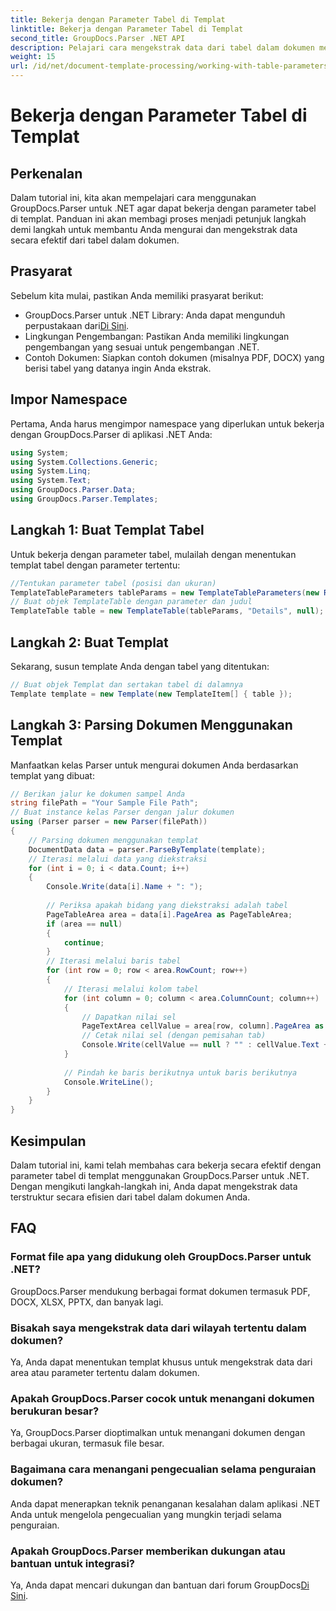 ```yaml
---
title: Bekerja dengan Parameter Tabel di Templat
linktitle: Bekerja dengan Parameter Tabel di Templat
second_title: GroupDocs.Parser .NET API
description: Pelajari cara mengekstrak data dari tabel dalam dokumen menggunakan GroupDocs.Parser untuk .NET. Panduan langkah demi langkah untuk penggunaan parameter tabel.
weight: 15
url: /id/net/document-template-processing/working-with-table-parameters-in-templates/
---
```


# Bekerja dengan Parameter Tabel di Templat

## Perkenalan
Dalam tutorial ini, kita akan mempelajari cara menggunakan GroupDocs.Parser untuk .NET agar dapat bekerja dengan parameter tabel di templat. Panduan ini akan membagi proses menjadi petunjuk langkah demi langkah untuk membantu Anda mengurai dan mengekstrak data secara efektif dari tabel dalam dokumen.
## Prasyarat
Sebelum kita mulai, pastikan Anda memiliki prasyarat berikut:
-  GroupDocs.Parser untuk .NET Library: Anda dapat mengunduh perpustakaan dari[Di Sini](https://releases.groupdocs.com/parser/net/).
- Lingkungan Pengembangan: Pastikan Anda memiliki lingkungan pengembangan yang sesuai untuk pengembangan .NET.
- Contoh Dokumen: Siapkan contoh dokumen (misalnya PDF, DOCX) yang berisi tabel yang datanya ingin Anda ekstrak.

## Impor Namespace
Pertama, Anda harus mengimpor namespace yang diperlukan untuk bekerja dengan GroupDocs.Parser di aplikasi .NET Anda:
```csharp
using System;
using System.Collections.Generic;
using System.Linq;
using System.Text;
using GroupDocs.Parser.Data;
using GroupDocs.Parser.Templates;
```
## Langkah 1: Buat Templat Tabel
Untuk bekerja dengan parameter tabel, mulailah dengan menentukan templat tabel dengan parameter tertentu:
```csharp
//Tentukan parameter tabel (posisi dan ukuran)
TemplateTableParameters tableParams = new TemplateTableParameters(new Rectangle(new Point(35, 320), new Size(530, 55)), null);
// Buat objek TemplateTable dengan parameter dan judul
TemplateTable table = new TemplateTable(tableParams, "Details", null);
```
## Langkah 2: Buat Templat
Sekarang, susun template Anda dengan tabel yang ditentukan:
```csharp
// Buat objek Templat dan sertakan tabel di dalamnya
Template template = new Template(new TemplateItem[] { table });
```
## Langkah 3: Parsing Dokumen Menggunakan Templat
Manfaatkan kelas Parser untuk mengurai dokumen Anda berdasarkan templat yang dibuat:
```csharp
// Berikan jalur ke dokumen sampel Anda
string filePath = "Your Sample File Path";
// Buat instance kelas Parser dengan jalur dokumen
using (Parser parser = new Parser(filePath))
{
    // Parsing dokumen menggunakan templat
    DocumentData data = parser.ParseByTemplate(template);
    // Iterasi melalui data yang diekstraksi
    for (int i = 0; i < data.Count; i++)
    {
        Console.Write(data[i].Name + ": ");
        
        // Periksa apakah bidang yang diekstraksi adalah tabel
        PageTableArea area = data[i].PageArea as PageTableArea;
        if (area == null)
        {
            continue;
        }
        // Iterasi melalui baris tabel
        for (int row = 0; row < area.RowCount; row++)
        {
            // Iterasi melalui kolom tabel
            for (int column = 0; column < area.ColumnCount; column++)
            {
                // Dapatkan nilai sel
                PageTextArea cellValue = area[row, column].PageArea as PageTextArea;
                // Cetak nilai sel (dengan pemisahan tab)
                Console.Write(cellValue == null ? "" : cellValue.Text + "\t");
            }
            
            // Pindah ke baris berikutnya untuk baris berikutnya
            Console.WriteLine();
        }
    }
}
```

## Kesimpulan
Dalam tutorial ini, kami telah membahas cara bekerja secara efektif dengan parameter tabel di templat menggunakan GroupDocs.Parser untuk .NET. Dengan mengikuti langkah-langkah ini, Anda dapat mengekstrak data terstruktur secara efisien dari tabel dalam dokumen Anda.

## FAQ
### Format file apa yang didukung oleh GroupDocs.Parser untuk .NET?
GroupDocs.Parser mendukung berbagai format dokumen termasuk PDF, DOCX, XLSX, PPTX, dan banyak lagi.
### Bisakah saya mengekstrak data dari wilayah tertentu dalam dokumen?
Ya, Anda dapat menentukan templat khusus untuk mengekstrak data dari area atau parameter tertentu dalam dokumen.
### Apakah GroupDocs.Parser cocok untuk menangani dokumen berukuran besar?
Ya, GroupDocs.Parser dioptimalkan untuk menangani dokumen dengan berbagai ukuran, termasuk file besar.
### Bagaimana cara menangani pengecualian selama penguraian dokumen?
Anda dapat menerapkan teknik penanganan kesalahan dalam aplikasi .NET Anda untuk mengelola pengecualian yang mungkin terjadi selama penguraian.
### Apakah GroupDocs.Parser memberikan dukungan atau bantuan untuk integrasi?
 Ya, Anda dapat mencari dukungan dan bantuan dari forum GroupDocs[Di Sini](https://forum.groupdocs.com/c/parser/17).